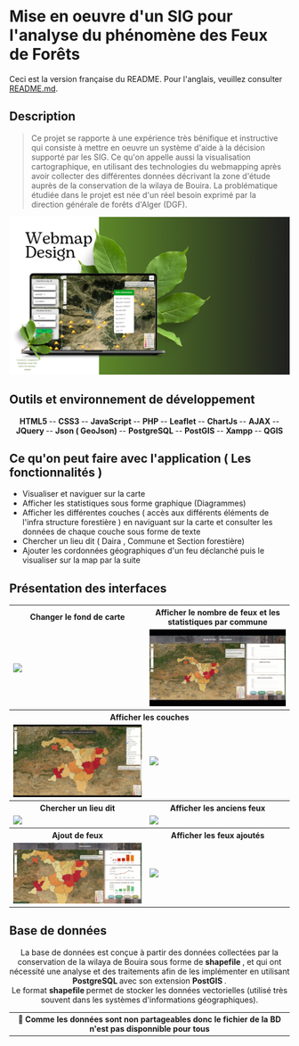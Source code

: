 # Mise en oeuvre d'un SIG pour l'analyse du phénomène des Feux de Forêts 
Ceci est la version française du README. Pour l'anglais, veuillez consulter [README.md](./README.md).

## Description

> Ce projet se rapporte à une expérience très bénifique et instructive qui consiste à mettre en oeuvre un système d'aide à la décision supporté par les SIG.
Ce qu'on appelle aussi la visualisation cartographique, en utilisant des technologies du webmapping après avoir collecter des différentes données décrivant la zone 
d'étude auprès de la conservation de la wilaya de Bouira.
La problématique étudiée dans le projet est née d'un réel besoin exprimé par la direction générale de forêts d'Alger (DGF).

<div align="center">
  <img src="captures/Webmap%20Design.png" alt="first page" width="800px" />
</div>

## Outils et environnement de développement
<div align="center">
       <b> HTML5 </b>
    -- <b> CSS3 </b>
    -- <b> JavaScript </b>
    -- <b> PHP </b>
    -- <b> Leaflet </b>
    -- <b> ChartJs </b>
    -- <b> AJAX   </b>
    -- <b> JQuery  </b>
    -- <b> Json ( GeoJson) </b>
    -- <b> PostgreSQL </b>
    -- <b> PostGIS </b>
    -- <b> Xampp </b>
    -- <b> QGIS </b>
</div>

## Ce qu'on peut faire avec l'application ( Les fonctionnalités )
- Visualiser et naviguer sur la carte 
- Afficher les statistiques sous forme graphique (Diagrammes) 
- Afficher les différentes couches ( accès aux différents éléments de l'infra structure forestière ) en naviguant sur la carte et consulter les données de chaque couche sous forme de texte 
- Chercher un lieu dit ( Daira , Commune et Section forestière)
- Ajouter les cordonnées géographiques d'un feu déclanché puis le visualiser sur la map par la suite 

## Présentation des interfaces 
<table align="center">
  <tr> 
         <th > Changer le fond de carte </th>
         <th> Afficher le nombre de feux et les statistiques par commune </th>
  </tr>
  <tr>
    <td>  <img src="https://github.com/Chahrazed-DJ/DGF-FireApp/blob/main/captures/P1.gif" />  </td>
    <td>  <img src="https://github.com/Chahrazed-DJ/DGF-FireApp/blob/main/captures/P2.gif" />  </td>
  </tr>
  
  <tr> 
         <th colspan="2"> Afficher les couches </th>  
  </tr>
  <tr>
    <td>  <img src="https://github.com/Chahrazed-DJ/DGF-FireApp/blob/main/captures/P3.gif" />  </td>
    <td>  <img src="https://github.com/Chahrazed-DJ/DGF-FireApp/blob/main/captures/P4.gif" />  </td>
  </tr>
  
  <tr> 
         <th > Chercher un lieu dit </th>
         <th> Afficher les anciens feux</th>
  </tr>
  <tr>
    <td>  <img src="https://github.com/Chahrazed-DJ/DGF-FireApp/blob/main/captures/P5.gif" />  </td>
    <td>  <img src="https://github.com/Chahrazed-DJ/DGF-FireApp/blob/main/captures/P6.gif" />  </td>
  </tr>
  
   <tr> 
         <th > Ajout de feux </th>
         <th> Afficher les feux ajoutés</th>
  </tr>
  <tr>
    <td>  <img src="https://github.com/Chahrazed-DJ/DGF-FireApp/blob/main/captures/P7.gif" />  </td>
    <td>  <img src="https://github.com/Chahrazed-DJ/DGF-FireApp/blob/main/captures/P8.gif" />  </td>
  </tr>
</table>

## Base de données
<p align="center">
La base de données est conçue à partir des données collectées par la conservation de la wilaya de Bouira sous forme de <b> shapefile </b>, et qui ont nécessité une analyse
et des traitements afin de les implémenter en utilisant <b> PostgreSQL </b> avec son extension <b> PostGIS </b>. </br>
Le format <b> shapefile </b> permet de stocker les données vectorielles (utilisé très souvent dans les systèmes d'informations géographiques).
</p>

<table align="center">
  <tr>
    <th>
    📝 Comme les données sont non partageables donc le fichier de la BD n'est pas disponnible pour tous
    </th>
  </tr>
</table>
